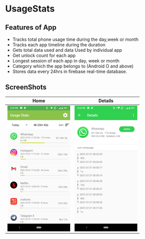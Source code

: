 # UsageStats
## Features of App ##
* Tracks total phone usage time during the day,week or month
* Tracks each app timeline during the duration
* Gets total data used and data Used by individual app
* Get unlock count for each app
* Longest session of each app in day, week or month
* Category which the app belongs to (Android O and above)
* Stores data every 24hrs in firebase real-time database.

## ScreenShots ##
Home | Details
--- | --- |
<img src="https://github.com/Adityap88/UsageStats/blob/master/Screenshots/SS2.jpeg" width="200" height="400" />|<img src="https://github.com/Adityap88/UsageStats/blob/master/Screenshots/SS1.jpeg" width="200" height="400" />

